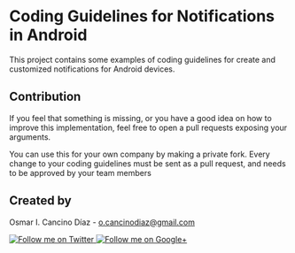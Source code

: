 Coding Guidelines for Notifications in Android
=================

This project contains some examples of coding guidelines for create and customized notifications for Android devices. 


Contribution
--------------------

If you feel that something is missing, or you have a good idea on how to improve this implementation, feel free to open a pull requests exposing your arguments.

You can use this for your own company by making a private fork. Every change to your coding guidelines must be sent as a pull request, and needs to be approved by your team members

Created by
--------------------

Osmar I. Cancino Díaz - <o.cancinodiaz@gmail.com>

<a href="https://twitter.com/Osmar_ICancino">
  <img alt="Follow me on Twitter"
       src="https://raw.github.com/kikoso/android-stackblur/master/art/twitter.png" />
</a>
<a href="https://plus.google.com/u/0/112832662508601636179">
  <img alt="Follow me on Google+"
       src="https://raw.github.com/kikoso/android-stackblur/master/art/google-plus.png" />
</a>

